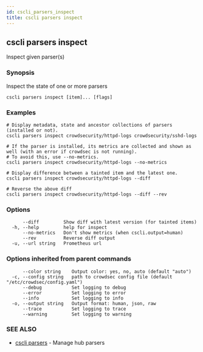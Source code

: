 ```yaml
---
id: cscli_parsers_inspect
title: cscli parsers inspect
---
```

## cscli parsers inspect

Inspect given parser(s)

### Synopsis

Inspect the state of one or more parsers

```
cscli parsers inspect [item]... [flags]
```

### Examples

```
# Display metadata, state and ancestor collections of parsers (installed or not).
cscli parsers inspect crowdsecurity/httpd-logs crowdsecurity/sshd-logs

# If the parser is installed, its metrics are collected and shown as well (with an error if crowdsec is not running).
# To avoid this, use --no-metrics.
cscli parsers inspect crowdsecurity/httpd-logs --no-metrics

# Display difference between a tainted item and the latest one.
cscli parsers inspect crowdsecurity/httpd-logs --diff

# Reverse the above diff
cscli parsers inspect crowdsecurity/httpd-logs --diff --rev
```

### Options

```
      --diff         Show diff with latest version (for tainted items)
  -h, --help         help for inspect
      --no-metrics   Don't show metrics (when cscli.output=human)
      --rev          Reverse diff output
  -u, --url string   Prometheus url
```

### Options inherited from parent commands

```
      --color string    Output color: yes, no, auto (default "auto")
  -c, --config string   path to crowdsec config file (default "/etc/crowdsec/config.yaml")
      --debug           Set logging to debug
      --error           Set logging to error
      --info            Set logging to info
  -o, --output string   Output format: human, json, raw
      --trace           Set logging to trace
      --warning         Set logging to warning
```

### SEE ALSO

* [cscli parsers](/cscli/cscli_parsers.md)	 - Manage hub parsers

